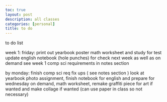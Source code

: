 ```yaml
---
toc: true
layout: post
description: all classes
categories: [personal]
title: to do
---
```


to do list

week 1: friday:
print out yearbook poster
math worksheet and study for test
update english notebook (hole punches) for check next week as well as on demand
see week 1 comp sci requirements in notes section

by monday: finish comp sci req fix ups ( see notes section )
look at yearbook photo assignment, finish notebook for english and prepare for wednesday on demand, math worksheet, remake graffiti piece for art if wanted and make collage if wanted (can use paper in class so not necessary)




